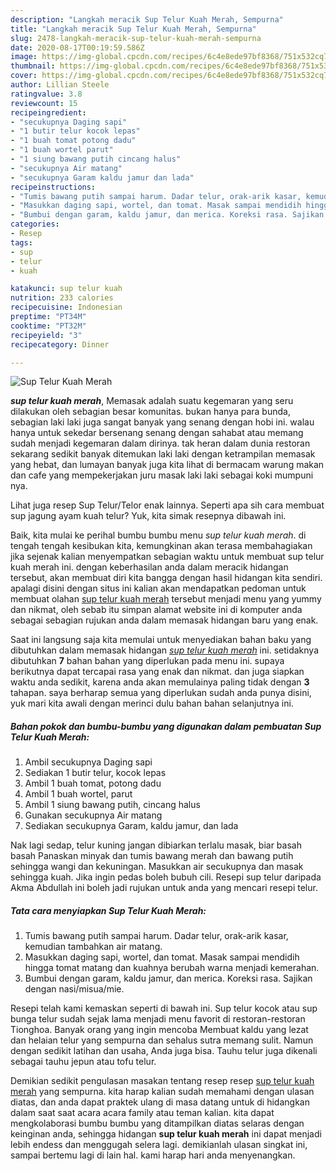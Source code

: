 ```yaml
---
description: "Langkah meracik Sup Telur Kuah Merah, Sempurna"
title: "Langkah meracik Sup Telur Kuah Merah, Sempurna"
slug: 2478-langkah-meracik-sup-telur-kuah-merah-sempurna
date: 2020-08-17T00:19:59.586Z
image: https://img-global.cpcdn.com/recipes/6c4e8ede97bf8368/751x532cq70/sup-telur-kuah-merah-foto-resep-utama.jpg
thumbnail: https://img-global.cpcdn.com/recipes/6c4e8ede97bf8368/751x532cq70/sup-telur-kuah-merah-foto-resep-utama.jpg
cover: https://img-global.cpcdn.com/recipes/6c4e8ede97bf8368/751x532cq70/sup-telur-kuah-merah-foto-resep-utama.jpg
author: Lillian Steele
ratingvalue: 3.8
reviewcount: 15
recipeingredient:
- "secukupnya Daging sapi"
- "1 butir telur kocok lepas"
- "1 buah tomat potong dadu"
- "1 buah wortel parut"
- "1 siung bawang putih cincang halus"
- "secukupnya Air matang"
- "secukupnya Garam kaldu jamur dan lada"
recipeinstructions:
- "Tumis bawang putih sampai harum. Dadar telur, orak-arik kasar, kemudian tambahkan air matang."
- "Masukkan daging sapi, wortel, dan tomat. Masak sampai mendidih hingga tomat matang dan kuahnya berubah warna menjadi kemerahan."
- "Bumbui dengan garam, kaldu jamur, dan merica. Koreksi rasa. Sajikan dengan nasi/misua/mie."
categories:
- Resep
tags:
- sup
- telur
- kuah

katakunci: sup telur kuah 
nutrition: 233 calories
recipecuisine: Indonesian
preptime: "PT34M"
cooktime: "PT32M"
recipeyield: "3"
recipecategory: Dinner

---
```



![Sup Telur Kuah Merah](https://img-global.cpcdn.com/recipes/6c4e8ede97bf8368/751x532cq70/sup-telur-kuah-merah-foto-resep-utama.jpg)

<b><i>sup telur kuah merah</i></b>, Memasak adalah suatu kegemaran yang seru dilakukan oleh sebagian besar komunitas. bukan hanya para bunda, sebagian laki laki juga sangat banyak yang senang dengan hobi ini. walau hanya untuk sekedar bersenang senang dengan sahabat atau memang sudah menjadi kegemaran dalam dirinya. tak heran dalam dunia restoran sekarang sedikit banyak ditemukan laki laki dengan ketrampilan memasak yang hebat, dan lumayan banyak juga kita lihat di bermacam warung makan dan cafe yang mempekerjakan juru masak laki laki sebagai koki mumpuni nya.

Lihat juga resep Sup Telur/Telor enak lainnya. Seperti apa sih cara membuat sup jagung ayam kuah telur? Yuk, kita simak resepnya dibawah ini.

Baik, kita mulai ke perihal bumbu bumbu menu <i>sup telur kuah merah</i>. di tengah tengah kesibukan kita, kemungkinan akan terasa membahagiakan jika sejenak kalian menyempatkan sebagian waktu untuk membuat sup telur kuah merah ini. dengan keberhasilan anda dalam meracik hidangan tersebut, akan membuat diri kita bangga dengan hasil hidangan kita sendiri. apalagi disini dengan situs ini kalian akan mendapatkan pedoman untuk membuat olahan <u>sup telur kuah merah</u> tersebut menjadi menu yang yummy dan nikmat, oleh sebab itu simpan alamat website ini di komputer anda sebagai sebagian rujukan anda dalam memasak hidangan baru yang enak.


Saat ini langsung saja kita memulai untuk menyediakan bahan baku yang dibutuhkan dalam memasak hidangan <u><i>sup telur kuah merah</i></u> ini. setidaknya dibutuhkan <b>7</b> bahan bahan yang diperlukan pada menu ini. supaya berikutnya dapat tercapai rasa yang enak dan nikmat. dan juga siapkan waktu anda sedikit, karena anda akan memulainya paling tidak dengan <b>3</b> tahapan. saya berharap semua yang diperlukan sudah anda punya disini, yuk mari kita awali dengan merinci dulu bahan bahan selanjutnya ini.

<!--inarticleads1-->

##### Bahan pokok dan bumbu-bumbu yang digunakan dalam pembuatan Sup Telur Kuah Merah:

1. Ambil secukupnya Daging sapi
1. Sediakan 1 butir telur, kocok lepas
1. Ambil 1 buah tomat, potong dadu
1. Ambil 1 buah wortel, parut
1. Ambil 1 siung bawang putih, cincang halus
1. Gunakan secukupnya Air matang
1. Sediakan secukupnya Garam, kaldu jamur, dan lada


Nak lagi sedap, telur kuning jangan dibiarkan terlalu masak, biar basah basah Panaskan minyak dan tumis bawang merah dan bawang putih sehingga wangi dan kekuningan. Masukkan air secukupnya dan masak sehingga kuah. Jika ingin pedas boleh bubuh cili. Resepi sup telur daripada Akma Abdullah ini boleh jadi rujukan untuk anda yang mencari resepi telur. 

<!--inarticleads2-->

##### Tata cara menyiapkan Sup Telur Kuah Merah:

1. Tumis bawang putih sampai harum. Dadar telur, orak-arik kasar, kemudian tambahkan air matang.
1. Masukkan daging sapi, wortel, dan tomat. Masak sampai mendidih hingga tomat matang dan kuahnya berubah warna menjadi kemerahan.
1. Bumbui dengan garam, kaldu jamur, dan merica. Koreksi rasa. Sajikan dengan nasi/misua/mie.


Resepi telah kami kemaskan seperti di bawah ini. Sup telur kocok atau sup bunga telur sudah sejak lama menjadi menu favorit di restoran-restoran Tionghoa. Banyak orang yang ingin mencoba Membuat kaldu yang lezat dan helaian telur yang sempurna dan sehalus sutra memang sulit. Namun dengan sedikit latihan dan usaha, Anda juga bisa. Tauhu telur juga dikenali sebagai tauhu jepun atau tofu telur. 

Demikian sedikit pengulasan masakan tentang resep resep <u>sup telur kuah merah</u> yang sempurna. kita harap kalian sudah memahami dengan ulasan diatas, dan anda dapat praktek ulang di masa datang untuk di hidangkan dalam saat saat acara acara family atau teman kalian. kita dapat mengkolaborasi bumbu bumbu yang ditampilkan diatas selaras dengan keinginan anda, sehingga hidangan <b>sup telur kuah merah</b> ini dapat menjadi lebih endess dan menggugah selera lagi. demikianlah ulasan singkat ini, sampai bertemu lagi di lain hal. kami harap hari anda menyenangkan.
